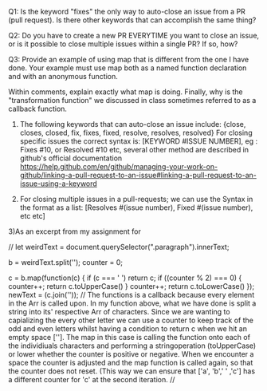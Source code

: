 Q1: Is the keyword "fixes" the only way to auto-close an issue from a PR 
(pull request). Is there other keywords that can accomplish the same thing?

Q2: Do you have to create a new PR EVERYTIME you want to close an issue,
or is it possible to close multiple issues within a single PR? If so, 
how?

Q3: Provide an example of using map that is different from the one I have done.
Your example must use map both as a named function declaration and with an
anonymous function. 

Within comments, explain exactly what map is doing. Finally, why is the
"transformation function" we discussed in class sometimes referred to 
as a callback function. 

1) The following keywords that can auto-close an issue include: {close, closes, closed,
 fix, fixes, fixed, resolve, resolves, resolved} For closing specific issues the correct syntax is:
[KEYWORD #ISSUE NUMBER], eg : Fixes #10, or Resolved #10 etc, several other method are described in 
github's official documentation
https://help.github.com/en/github/managing-your-work-on-github/linking-a-pull-request-to-an-issue#linking-a-pull-request-to-an-issue-using-a-keyword

2) For closing multiple issues in a pull-requests; we can use the Syntax in the format as a list: 
[Resolves #(issue number), Fixed #(issue number), etc etc] 


3)As an excerpt from my assignment for 

// 
let weirdText = document.querySelector(".paragraph").innerText;

b = weirdText.split('');
counter = 0;

c = b.map(function(c) {
    if (c === ' ') return c;
    if ((counter % 2) === 0) {
        counter++;
        return c.toUpperCase()
    }
    counter++;
    return c.toLowerCase()
});
newText = (c.join(''));
// The functions is a callback because every element in the Arr is called upon. In my function above, what we have done is split a string into its' 
respective Arr of characters. Since we are wanting to capializing the every other letter we can use a counter to keep track of the odd and even letters
whilst having a condition to return c when we hit an empty space ['']. The map in this case is calling the function onto each of the individiuals characters
and performing a stringoperation (toUpperCase) or lower whether the counter is positive or negative. When we encounter a space the counter is adjusted and the
map function is called again, so that the counter does not reset. (This way we can ensure that ['a', 'b',' ' ,'c'] has a different counter for 'c' at the 
second iteration. // 



